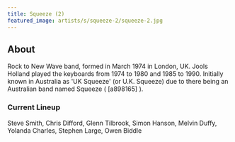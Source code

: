 ```yaml
---
title: Squeeze (2)
featured_image: artists/s/squeeze-2/squeeze-2.jpg
---
```

## About

Rock to New Wave band, formed in March 1974 in London, UK.
Jools Holland played the keyboards from 1974 to 1980 and 1985 to 1990.
Initially known in Australia as 'UK Squeeze' (or U.K. Squeeze) due to there being an Australian band named Squeeze ( [a898165] ).

### Current Lineup

Steve Smith, Chris Difford, Glenn Tilbrook, Simon Hanson, Melvin Duffy, Yolanda Charles, Stephen Large, Owen Biddle

